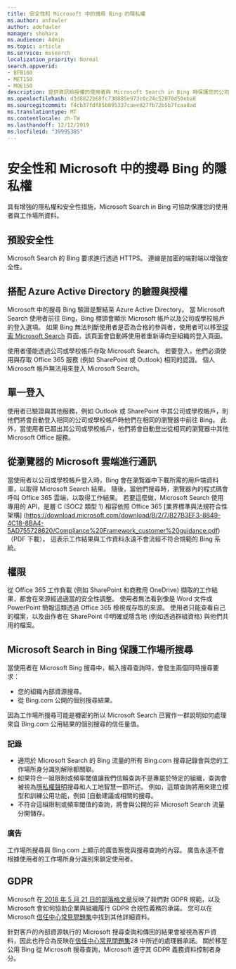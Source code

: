 ```yaml
---
title: 安全性和 Microsoft 中的搜尋 Bing 的隱私權
ms.author: anfowler
author: adefowler
manager: shohara
ms.audience: Admin
ms.topic: article
ms.service: mssearch
localization_priority: Normal
search.appverid:
- BFB160
- MET150
- MOE150
description: 提供資訊給授權的使用者與 Microsoft Search in Bing 時保護您的公司資料和使用者
ms.openlocfilehash: d3d8822b68fc730885e973c0c24c52070d50eba8
ms.sourcegitcommit: f4cb37fdf85b895337caee827fb72b5b7fcaa8ad
ms.translationtype: MT
ms.contentlocale: zh-TW
ms.lasthandoff: 12/12/2019
ms.locfileid: "39995385"
---
```

# <a name="security-and-privacy-for-microsoft-search-in-bing"></a>安全性和 Microsoft 中的搜尋 Bing 的隱私權

具有增強的隱私權和安全性措施，Microsoft Search in Bing 可協助保護您的使用者與工作場所資料。

## <a name="secure-by-default"></a>預設安全性

Microsoft Search 的 Bing 要求進行透過 HTTPS。 連線是加密的端對端以增強安全性。
  
## <a name="authentication-and-authorization-with-azure-active-directory"></a>搭配 Azure Active Directory 的驗證與授權

Microsoft 中的搜尋 Bing 驗證是繫結至 Azure Active Directory。 當 Microsoft Search 使用者前往 Bing，Bing 標頭會顯示 Microsoft 帳戶以及公司或學校帳戶的登入選項。 如果 Bing 無法判斷使用者是否為合格的參與者，使用者可以移至[探索 Microsoft Search](https://www.bing.com/business/explore) 頁面，該頁面會自動將使用者重新導向至組織的登入頁面。
 
使用者僅能透過公司或學校帳戶存取 Microsoft Search。 若要登入，他們必須使用與存取 Office 365 服務 (例如 SharePoint 或 Outlook) 相同的認證。 個人 Microsoft 帳戶無法用來登入 Microsoft Search。
    
## <a name="single-sign-on"></a>單一登入

使用者已驗證與其他服務，例如 Outlook 或 SharePoint 中其公司或學校帳戶，則他們將會自動登入相同的公司或學校帳戶時他們在相同的瀏覽器中前往 Bing。 此外，當使用者已超出其公司或學校帳戶，他們將會自動登出從相同的瀏覽器中其他 Microsoft Office 服務。
  
## <a name="communicates-with-the-microsoft-cloud-from-the-browser"></a>從瀏覽器的 Microsoft 雲端進行通訊

當使用者以公司或學校帳戶登入時，Bing 會在瀏覽器中下載所需的用戶端資料庫，以取得 Microsoft Search 結果。 隨後，當他們搜尋時，瀏覽器內的程式碼會呼叫 Office 365 雲端，以取得工作結果。 若要這麼做，Microsoft Search 使用專用的 API，是層 C (SOC2 類型 1) 相容依照 Office 365 [業界標準與法規符合性架構] (https://download.microsoft.com/download/B/2/7/B27B3EF3-8849-4C18-8BA4-5AD755728620/Compliance%20Framework_customer%20guidance.pdf) （PDF 下載）。 這表示工作結果與工作資料永遠不會流經不符合規範的 Bing 系統。
  
## <a name="permissions"></a>權限

從 Office 365 工作負載 (例如 SharePoint 和商務用 OneDrive) 擷取的工作結果，都會在來源經過適當的安全性調整。 使用者無法看到像是 Word 文件或 PowerPoint 簡報這類透過 Office 365 檢視或存取的來源。 使用者只能查看自己的檔案，以及由作者在 SharePoint 中明確或隱含地 (例如透過群組資格) 與他們共用的檔案。

## <a name="microsoft-search-in-bing-protects-workplace-searches"></a>Microsoft Search in Bing 保護工作場所搜尋

當使用者在 Microsoft Bing 搜尋中，輸入搜尋查詢時，會發生兩個同時搜尋要求：

- 您的組織內部資源搜尋。
- 從 Bing.com 公開的個別搜尋結果。

因為工作場所搜尋可能是機密的所以 Microsoft Search 已實作一群說明如何處理來自 Bing.com 公用結果的個別搜尋的信任量值。

### <a name="logging"></a>記錄

<Need an intro paragraph here>

- 適用於 Microsoft Search 的 Bing 流量的所有 Bing.com 搜尋記錄會與您的工作場所身分識別解除都關聯。
- 如果符合一組限制或頻率閾值讓我們信賴查詢不是專屬於特定的組織，查詢會被視為[隱私權聲明](https://privacy.microsoft.com/privacystatement)搜尋和人工地智慧一節所述。 例如，這類查詢將用來建立模型和訓練公用功能，例如 [自動建議或相關的搜尋。
- 不符合這組限制或頻率閾值的查詢，將會與公開的非 Microsoft Search 流量分開儲存。

### <a name="advertising"></a>廣告

工作場所搜尋與 Bing.com 上顯示的廣告察覺與搜尋查詢的內容。 廣告永遠不會根據使用者的工作場所身分識別來鎖定使用者。
     
## <a name="gdpr"></a>GDPR

Microsoft 在[ 2018 年 5 月 21 日的部落格文章](https://blogs.microsoft.com/on-the-issues/2018/05/21/microsofts-commitment-to-gdpr-privacy-and-putting-customers-in-control-of-their-own-data/)反映了我們對 GDPR 規範，以及 Microsoft 會如何協助企業與組織履行 GDPR 合規性義務的承諾。 您可以在 Microsoft [信任中心常見問題集](https://www.microsoft.com/trustcenter/privacy/gdpr/gdpr-faqs)中找到其他詳細資料。 

針對客戶的內部資源執行的 Microsoft 搜尋查詢和傳回的結果會被視為客戶資料，因此也符合為反映在[信任中心常見問題集](https://www.microsoft.com/trustcenter/privacy/gdpr/gdpr-faqs)28 中所述的處理器承諾。 關於移至公用 Bing 從 Microsoft 搜尋查詢，Microsoft 遵守其 GDPR 義務資料控制者身分。

